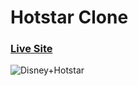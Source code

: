 # Hotstar Clone

### [Live Site](https://karti01kay.github.io/Hotstar-clone/)

![Disney+Hotstar](https://i.postimg.cc/tCg5C4jS/5.png)
